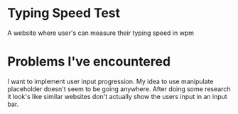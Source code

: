 # Typing Speed Test
 A website where user's can measure their typing speed in wpm

# Problems I've encountered
 I want to implement user input progression. My idea to use manipulate placeholder doesn't seem to be going anywhere.
 After doing some research it look's like similar websites don't actually show the users input in an input bar.
 
